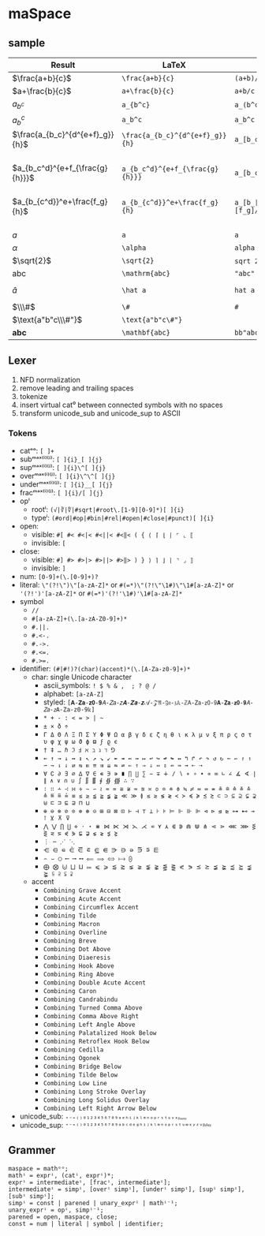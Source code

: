 # maSpace

## sample

| Result | LaTeX | AsciiMath | maSpace |
|-|-|-|-|
| $\frac{a+b}{c}$ | `\frac{a+b}{c}` | `(a+b)/c` | `a+b␣/c`
| $a+\frac{b}{c}$ | `a+\frac{b}{c}` | `a+b/c` | `a+b/c`
| $a_{b^c}$ | `a_{b^c}` | `a_(b^c)` | `a␣_b^c`
| $a_b^c$ | `a_b^c` | `a_b^c` | `a_b^c`
| $\frac{a_{b_c}^{d^{e+f}_g}}{h}$ | `\frac{a_{b_c}^{d^{e+f}_g}}{h}` | `a_[b_c]^[d_g^[e+f]]/h` | `a␣_b_c␣␣^d␣^e+f␣_g␣␣/h`
|||| `a␣_b_c␣^d^[e+f]_g␣/h`
| $a_{b_c^d}^{e+f_{\frac{g}{h}}}$ | `a_{b_c^d}^{e+f_{\frac{g}{h}}}` | `a_[b_c^d]^[e+f_[g/h]]` | `a␣_b_c^d␣^[e+f␣_g/h]`
|||| `a␣_b_c^d␣␣^e+f␣_g/h`
| $a_{b_{c^d}}^e+\frac{f_g}{h}$ | `a_{b_{c^d}}^e+\frac{f_g}{h}` | `a_[b_[c^d]]^[e]+[f_g]/h` | `a␣␣_b␣_c^d␣␣^e␣␣+␣␣f_g/h`
|||| `a␣␣_b␣_c^d␣␣^e␣+␣f_g/h`
| $a$ | `a` | `a` | `a`, `#a`
| $\alpha$ | `\alpha` | `alpha` | `α`, `#alpha`
| $\sqrt{2}$ | `\sqrt{2}` | `sqrt 2`, `sqrt[2]` | `√2`, `#sqrt 2`, `#sqrt[2]`
| $\mathrm{abc}$ | `\mathrm{abc}` | `"abc"` | `"abc"`
| $\hat a$ | `\hat a` | `hat a` | `â`, `#hat a`, `"\hat a"L`, `a.hat`
| $\\\#$ | `\#` | `#` | `##`, `"\#"L`
| $\text{a"b"c\\\#"}$ | `\text{a"b"c\#"}` || `#="a"b"c#""=#`
| $\mathbf{abc}$ | `\mathbf{abc}` | `bb"abc"` | `"abc"bb`, `#"abc"#bb`

## Lexer

1. NFD normalization
2. remove leading and trailing spaces
3. tokenize
4. insert virtual cat⁰ between connected symbols with no spaces
5. transform unicode_sub and unicode_sup to ASCII

### Tokens

- catᵒᵒ: `[ ]+`
- subᵐᵃˣ⁽ⁱ⁾⁽ʲ⁾: `[ ]{i}_[ ]{j}`
- supᵐᵃˣ⁽ⁱ⁾⁽ʲ⁾: `[ ]{i}\^[ ]{j}`
- overᵐᵃˣ⁽ⁱ⁾⁽ʲ⁾: `[ ]{i}\^\^[ ]{j}`
- underᵐᵃˣ⁽ⁱ⁾⁽ʲ⁾: `[ ]{i}__[ ]{j}`
- fracᵐᵃˣ⁽ⁱ⁾⁽ʲ⁾: `[ ]{i}/[ ]{j}`
- opⁱ
  - rootⁱ: `(√|∛|∜|#sqrt|#root\.[1-9][0-9]*)[ ]{i}`
  - typeⁱ: `(#ord|#op|#bin|#rel|#open|#close|#punct)[ ]{i}`
- open:
  - visible: `#[ #< #<|< #<||< #<‖< ( { ⟨ ⌈ ⌊ ⎰ ⌜ ⌞ ⟦`
  - invisible: `[`
- close:
  - visible: `#] #> #>|> #>||> #>‖> ) } ⟩ ⌉ ⌋ ⎱ ⌝ ⌟ ⟧`
  - invisible: `]`
- num: `[0-9]+(\.[0-9]+)?`
- literal: `\"(?!\")\"[a-zA-Z]*` or `#(=*)\"(?!\"\1#)\"\1#[a-zA-Z]*` or `'(?!')'[a-zA-Z]*` or `#(=*)'(?!'\1#)'\1#[a-zA-Z]*`
- symbol
  - `//`
  - `#[a-zA-Z]+(\.[a-zA-Z0-9]+)*`
  - `#.||.`
  - `#.<-.`
  - `#.->.`
  - `#.<=.`
  - `#.>=.`
- identifier: `(#|#!)?(char)(accent)*(\.[A-Za-z0-9]+)*`
  - char: single Unicode character
    - ascii_symbols: `! $ % & ,  ; ? @ /`
    - alphabet: `[a-zA-Z]`
    - styled: `[𝐀-𝐙𝐚-𝐳𝟎-𝟗𝐴-𝑍𝑎-𝑧𝑨-𝒁𝒂-𝒛𝒜-𝒵𝔄-ℨ𝔞-𝔷𝔸-ℤ𝖠-𝖹𝖺-𝗓𝟢-𝟫𝗔-𝗭𝗮-𝘇𝟬-𝟵𝘈-𝘡𝘢-𝘻𝙰-𝚉𝚊-𝚣𝟶-𝟿𝕜]`
    - `* + - : < = > | ~`
    - `± × ð ÷`
    - `Γ Δ Θ Λ Ξ Π Σ Υ Φ Ψ Ω α β γ δ ε ζ η θ ι κ λ μ ν ξ π ρ ς σ τ υ φ χ ψ ω ϑ ϕ ϖ ϝ ϱ ϵ`
    - `† ‡ … ℏ ℑ Ⅎ ℵ ℶ ℷ ℸ ⅁`
    - `← ↑ → ↓ ↔ ↕ ↖ ↗ ↘ ↙ ↞ ↠ ↢ ↣ ↦ ↩ ↪ ↫ ↬ ↭ ↰ ↱ ↶ ↷ ↺ ↻ ↼ ↽ ↾ ↿ ⇀ ⇁ ⇂ ⇃ ⇄ ⇆ ⇇ ⇈ ⇉ ⇊ ⇋ ⇌ ⇐ ⇑ ⇒ ⇓ ⇔ ⇕ ⇚ ⇛ ⇝ ⇠ ⇢`
    - `∀ ∁ ∂ ∃ ∅ ∆ ∇ ∈ ∊ ∋ ∍ ∎ ∏ ∐ ∑ − ∓ ∔ ∕ ∖ ∗ ∘ ∙ ∝ ∞ ∟ ∠ ∡ ∢ ∣ ∥ ∧ ∨ ∩ ∪ ∫ ∬ ∭ ∮ ∯ ∰ ∴ ∵`
    - `∶ ∷ ∸ ∹ ∺ ∻ ∼ ∽ ≀ ≂ ≃ ≅ ≆ ≈ ≊ ≍ ≎ ≏ ≐ ≑ ≒ ≓ ≔ ≕ ≖ ≗ ≘ ≙ ≚ ≛ ≜ ≝ ≞ ≟ ≡ ≤ ≥ ≦ ≧ ≨ ≩ ≪ ≫ ≬ ≲ ≳ ≶ ≷ ≺ ≻ ≼ ≽ ≾ ≿ ⊂ ⊃ ⊆ ⊇ ⊊ ⊋ ⊎ ⊏ ⊐ ⊑ ⊒ ⊓ ⊔`
    - `⊕ ⊖ ⊗ ⊘ ⊙ ⊚ ⊛ ⊝ ⊞ ⊟ ⊠ ⊡ ⊢ ⊣ ⊤ ⊥ ⊦ ⊧ ⊨ ⊩ ⊪ ⊫ ⊲ ⊳ ⊴ ⊵ ⊶ ⊷ ⊸ ⊺ ⊻ ⊼ ⊽`
    - `⋀ ⋁ ⋂ ⋃ ⋄ ⋅ ⋆ ⋇ ⋈ ⋉ ⋊ ⋋ ⋌ ⋍ ⋎ ⋏ ⋐ ⋑ ⋒ ⋓ ⋔ ⋖ ⋗ ⋘ ⋙ ⋚ ⋛ ⋜ ⋝ ⋞ ⋟ ⋤ ⋥ ⋦ ⋧ ⋨ ⋩`
    - `⋮ ⋯ ⋰ ⋱`
    - `⋲ ⋳ ⋴ ⋵ ⋶ ⋷ ⋸ ⋹ ⋺ ⋻ ⋼ ⋽ ⋾ ⋿`
    - `⌢ ⌣ ◯ ⟵ ⟶ ⟷ ⟸ ⟹ ⟺ ⟼ ⨀`
    - `⨁ ⨂ ⨄ ⨆ ⨿ ⩴ ⩽ ⩾ ⪅ ⪆ ⪇ ⪈ ⪉ ⪊ ⪋ ⪌ ⪕ ⪖ ⪯ ⪰ ⪵ ⪶ ⪷ ⪸ ⪹ ⪺ ⫅ ⫆ ⫋ ⫌`
  - accent
    - `Combining Grave Accent`
    - `Combining Acute Accent`
    - `Combining Circumflex Accent`
    - `Combining Tilde`
    - `Combining Macron`
    - `Combining Overline`
    - `Combining Breve`
    - `Combining Dot Above`
    - `Combining Diaeresis`
    - `Combining Hook Above`
    - `Combining Ring Above`
    - `Combining Double Acute Accent`
    - `Combining Caron`
    - `Combining Candrabindu`
    - `Combining Turned Comma Above`
    - `Combining Comma Above Right`
    - `Combining Left Angle Above`
    - `Combining Palatalized Hook Below`
    - `Combining Retroflex Hook Below`
    - `Combining Cedilla`
    - `Combining Ogonek`
    - `Combining Bridge Below`
    - `Combining Tilde Below`
    - `Combining Low Line`
    - `Combining Long Stroke Overlay`
    - `Combining Long Solidus Overlay`
    - `Combining Left Right Arrow Below`
- unicode_sub: `₊₋₌₍₎₀₁₂₃₄₅₆₇₈₉ₐₑₕᵢⱼₖₗₘₙₒₚᵣₛₜᵤᵥₓᵦᵧᵨᵩᵪ`
- unicode_sup: `⁺⁻⁼⁽⁾⁰¹²³⁴⁵⁶⁷⁸⁹ᵃᵇᶜᵈᵉᵍʰⁱʲᵏˡᵐⁿᵒᵖʳˢᵗᵘʷˣʸᶻᵛᵝᵞᵟᵠᵡ`

## Grammer

```ebnf
maspace = mathᵒᵒ;
mathⁱ = exprⁱ, (catⁱ, exprⁱ)*;
exprⁱ = intermediateⁱ, [fracⁱ, intermediateⁱ];
intermediateⁱ = simpⁱ, [overⁱ simpⁱ], [underⁱ simpⁱ], [supⁱ simpⁱ], [subⁱ simpⁱ];
simpⁱ = const | parened | unary_exprⁱ | mathⁱ⁻¹;
unary_exprⁱ = opⁱ, simpⁱ⁻¹;
parened = open, maspace, close;
const = num | literal | symbol | identifier;
```

